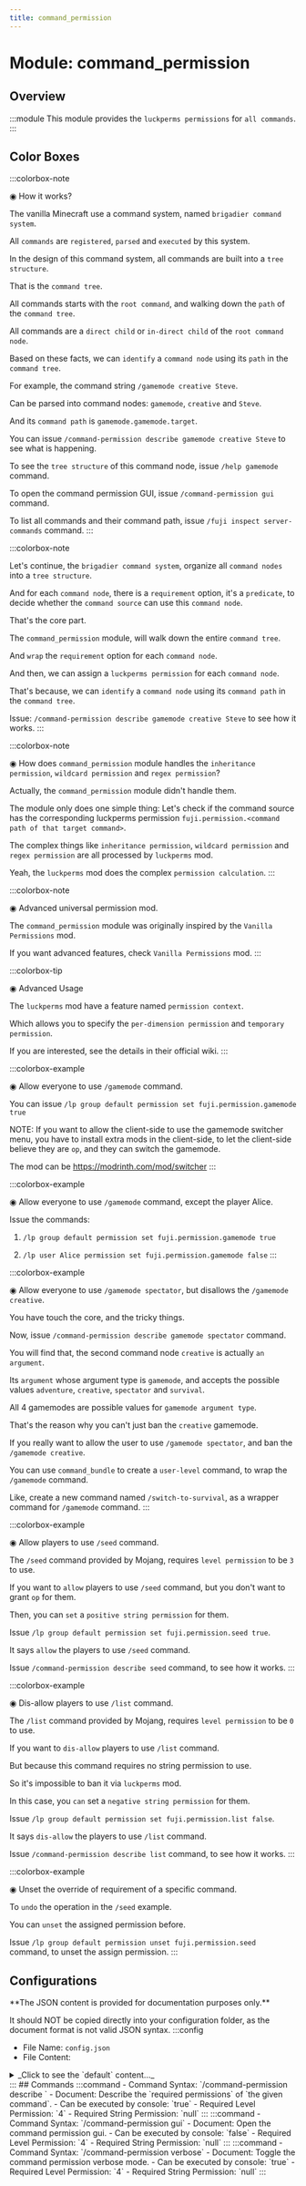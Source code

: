 ```yaml
---
title: command_permission
---
```



# Module: command_permission

## Overview
:::module
This module provides the `luckperms permissions` for `all commands`.
:::
## Color Boxes

:::colorbox-note

◉ How it works?

The vanilla Minecraft use a command system, named `brigadier command system`.

All `commands` are `registered`, `parsed` and `executed` by this system.

In the design of this command system, all commands are built into a `tree structure`.

That is the `command tree`.

All commands starts with the `root command`, and walking down the `path` of the `command tree`.

All commands are a `direct child` or `in-direct child` of the `root command node`.

Based on these facts, we can `identify` a `command node` using its `path` in the `command tree`.



For example, the command string `/gamemode creative Steve`.

Can be parsed into command nodes: `gamemode`, `creative` and `Steve`.

And its `command path` is `gamemode.gamemode.target`.



You can issue `/command-permission describe gamemode creative Steve` to see what is happening.

To see the `tree structure` of this command node, issue `/help gamemode` command.



To open the command permission GUI, issue `/command-permission gui` command.

To list all commands and their command path, issue `/fuji inspect server-commands` command.
:::

:::colorbox-note

Let's continue, the `brigadier command system`, organize all `command nodes` into a `tree structure`.

And for each `command node`, there is a `requirement` option, it's a `predicate`, to decide whether the `command source` can use this `command node`.



That's the core part.

The `command_permission` module, will walk down the entire `command tree`.

And `wrap` the `requirement` option for each `command node`.

And then, we can assign a `luckperms permission` for each `command node`.

That's because, we can `identify` a `command node` using its `command path` in the `command tree`.



Issue: `/command-permission describe gamemode creative Steve` to see how it works.
:::

:::colorbox-note

◉ How does `command_permission` module handles the `inheritance permission`, `wildcard permission` and `regex permission`?



Actually, the `command_permission` module didn't handle them.

The module only does one simple thing: Let's check if the command source has the corresponding luckperms permission `fuji.permission.<command path of that target command>`.

The complex things like `inheritance permission`, `wildcard permission` and `regex permission` are all processed by `luckperms` mod.

Yeah, the `luckperms` mod does the complex `permission calculation`.
:::

:::colorbox-note

◉ Advanced universal permission mod.

The `command_permission` module was originally inspired by the `Vanilla Permissions` mod.

If you want advanced features, check `Vanilla Permissions` mod.
:::

:::colorbox-tip

◉ Advanced Usage

The `luckperms` mod have a feature named `permission context`.

Which allows you to specify the `per-dimension permission` and `temporary permission`.

If you are interested, see the details in their official wiki.
:::

:::colorbox-example

◉ Allow everyone to use `/gamemode` command.

You can issue `/lp group default permission set fuji.permission.gamemode true`



NOTE: If you want to allow the client-side to use the gamemode switcher menu, you have to install extra mods in the client-side, to let the client-side believe they are `op`, and they can switch the gamemode.

The mod can be https://modrinth.com/mod/switcher
:::

:::colorbox-example

◉ Allow everyone to use `/gamemode` command, except the player Alice.

Issue the commands:

1. `/lp group default permission set fuji.permission.gamemode true`

2. `/lp user Alice permission set fuji.permission.gamemode false`
:::

:::colorbox-example

◉ Allow everyone to use `/gamemode spectator`, but disallows the `/gamemode creative`.

You have touch the core, and the tricky things.

Now, issue `/command-permission describe gamemode spectator` command.

You will find that, the second command node `creative` is actually `an argument`.

Its `argument` whose argument type is `gamemode`, and accepts the possible values `adventure`, `creative`, `spectator` and `survival`.

All 4 gamemodes are possible values for `gamemode argument type`.

That's the reason why you can't just ban the `creative` gamemode.



If you really want to allow the user to use `/gamemode spectator`, and ban the `/gamemode creative`.

You can use `command_bundle` to create a `user-level` command, to wrap the `/gamemode` command.

Like, create a new command named `/switch-to-survival`, as a wrapper command for `/gamemode` command.
:::

:::colorbox-example

◉ Allow players to use `/seed` command.

The `/seed` command provided by Mojang, requires `level permission` to be `3` to use.

If you want to `allow` players to use `/seed` command, but you don't want to grant `op` for them.

Then, you can `set` a `positive string permission` for them.

Issue `/lp group default permission set fuji.permission.seed true`.

It says `allow` the players to use `/seed` command.



Issue `/command-permission describe seed` command, to see how it works.
:::

:::colorbox-example

◉ Dis-allow players to use `/list` command.

The `/list` command provided by Mojang, requires `level permission` to be `0` to use.

If you want to `dis-allow` players to use `/list` command.

But because this command requires no string permission to use.

So it's impossible to ban it via `luckperms` mod.



In this case, you `can` set a `negative string permission` for them.

Issue `/lp group default permission set fuji.permission.list false`.

It says `dis-allow` the players to use `/list` command.



Issue `/command-permission describe list` command, to see how it works.
:::

:::colorbox-example

◉ Unset the override of requirement of a specific command.

To `undo` the operation in the `/seed` example.

You can `unset` the assigned permission before.

Issue `/lp group default permission unset fuji.permission.seed` command, to unset the assign permission.
:::

## Configurations
<Admonition type="warning" icon="" title="">
**The JSON content is provided for documentation purposes only.**

It should NOT be copied directly into your configuration folder, as the document format is not valid JSON syntax.
</Admonition>
:::config
- File Name: `config.json`
- File Content: 
<details>

<summary>_Click to see the `default` content..._</summary>

```json showLineNumbers title="config/fuji/modules/command_permission/config.json"
{
  /* You can define `rules` to handle `special case`.
  If the `command permission` is `matched` by the `rule`.
  We return the pre-defined `permission test result` directly, without asking the luckperms.
  
  The `rules` can be used to handle `special case`.
  For example, if you enable the `permission implicitly inheritance` feature, and grant a `root permission` like `fuji.permission.fly`.
  You want to allow the players to use `/fly`, whose permission is `fuji.permission.fly`.
  But you don't want the players to use `/fly others <player>`, whose permission is `fuji.permission.fly.others.others`.
  In this case, you just enable the `permission implicitly inheritance` feature, and grant the `root permission`, then use rules to `exclude` special cases.
  
  NOTE: <red>Pre-defined rules only applied to non-operator players.</red> */
  "rules": [
    {
      "permission_pattern_regex": "fuji.permission.*others.*",
      "permission_test_result": "DENY_TO_USE_THE_COMMAND"
    }
  ]
}
```
</details>
:::
## Commands
:::command
- Command Syntax: `/command-permission describe <GreedyString command>`
- Document: Describe the `required permissions` of `the given command`.
- Can be executed by console: `true`
- Required Level Permission: `4`
- Required String Permission: `null`
:::
:::command
- Command Syntax: `/command-permission gui`
- Document: Open the command permission gui.
- Can be executed by console: `false`
- Required Level Permission: `4`
- Required String Permission: `null`
:::
:::command
- Command Syntax: `/command-permission verbose`
- Document: Toggle the command permission verbose mode.
- Can be executed by console: `true`
- Required Level Permission: `4`
- Required String Permission: `null`
:::

